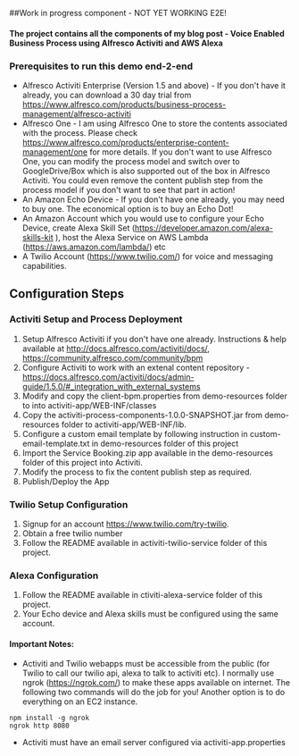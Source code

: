 ##Work in progress component - NOT YET WORKING E2E!

#### The project contains all the components of my blog post - Voice Enabled Business Process using Alfresco Activiti and AWS Alexa

### Prerequisites to run this demo end-2-end

* Alfresco Activiti Enterprise (Version 1.5 and above) - If you don't have it already, you can download a 30 day trial from https://www.alfresco.com/products/business-process-management/alfresco-activiti
* Alfresco One - I am using Alfresco One to store the contents associated with the process. Please check https://www.alfresco.com/products/enterprise-content-management/one for more details. If you don't want to use Alfresco One, you can modify the process model and switch over to GoogleDrive/Box which is also supported out of the box in Alfresco Activiti. You could even remove the content publish step from the process model if you don't want to see that part in action!
* An Amazon Echo Device - If you don't have one already, you may need to buy one. The economical option is to buy an Echo Dot!
* An Amazon Account which you would use to configure your Echo Device, create Alexa Skill Set (https://developer.amazon.com/alexa-skills-kit
), host the Alexa Service on AWS Lambda (https://aws.amazon.com/lambda/) etc
* A Twilio Account (https://www.twilio.com/) for voice and messaging capabilities.

## Configuration Steps

### Activiti Setup and Process Deployment
1. Setup Alfresco Activiti if you don't have one already. Instructions & help available at http://docs.alfresco.com/activiti/docs/, https://community.alfresco.com/community/bpm 
2. Configure Activiti to work with an extenal content repository - https://docs.alfresco.com/activiti/docs/admin-guide/1.5.0/#_integration_with_external_systems
3. Modify and copy the client-bpm.properties from demo-resources folder to into activiti-app/WEB-INF/classes
4. Copy the activiti-process-components-1.0.0-SNAPSHOT.jar from demo-resources folder to activiti-app/WEB-INF/lib.
3. Configure a custom email template by following instruction in custom-email-template.txt in demo-resources folder of this project
4. Import the Service Booking.zip app available in the demo-resources folder of this project into Activiti.
5. Modify the process to fix the content publish step as required.
6. Publish/Deploy the App

### Twilio Setup Configuration
1. Signup for an account https://www.twilio.com/try-twilio.
2. Obtain a free twilio number
3. Follow the README available in activiti-twilio-service folder of this project.

### Alexa Configuration
1. Follow the README available in ctiviti-alexa-service folder of this project.
2. Your Echo device and Alexa skills must be configured using the same account.

#### Important Notes:
* Activiti and Twilio webapps must be accessible from the public (for Twilio to call our twilio api, alexa to talk to activiti etc). I normally use ngrok (https://ngrok.com/) to make these apps available on internet. The following two commands will do the job for you! Another option is to do everything on an EC2 instance. 
```
npm install -g ngrok
ngrok http 8080
```
* Activiti must have an email server configured via activiti-app.properties

